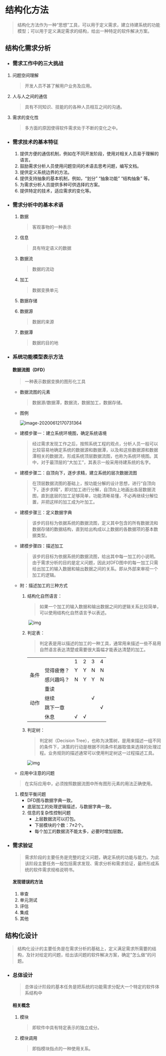 # 结构化方法

> 结构化方法作为一种“思想”工具，可以用于定义需求，建立待建系统的功能模型；可以用于定义满足需求的结构，给出一种特定的软件解决方案。

## 结构化需求分析

+  ### 需求工作中的三大挑战

  1. 问题空间理解

     > 开发人员不甚了解用户业务及应用。

  2. 人与人之间的通信

     > 具有不同知识、技能的的各种人员相互之间的沟通。

  3. 需求的变化性

     > 多方面的原因使得软件需求处于不断的变化之中。

+ ### 需求技术的基本特征

  1. 提供方便的通信机制，例如在不同开发阶段，使用对相关人员易于理解的语言。
  2. 鼓励需求分析人员使用问题空间的术语去思考问题，编写文档。
  3. 提供定义系统边界的方法。
  4. 提供支持抽象的基本机制，例如，“划分” “抽象功能” “结构抽象” 等。
  5. 为需求分析人员提供多种可供选择的方案。
  6. 提供特定的技术，适应需求的变化等。
  
+  ### 需求分析中的基本术语

   1. 数据

      > 客观事物的一种表示

   2. 信息

      > 具有特定语义的数据

   3. 数据流

      > 数据的流动

   4. 加工

      > 数据变换单元

   5. 数据存储

   6. 数据源

      > 数据的来源

   7. 数据潭

      > 数据的目的地

+ ### 系统功能模型表示方法

   #### 数据流图（DFD）

   > 一种表示数据变换的图形化工具

   - 数据流图的元素

     > 数据源/数据潭，数据流，数据加工，数据存储。

   - 图例

     ![image-20200612170731364](.\image-20200612170731364.png)

   - 建模步骤一：建立系统环境图，确定系统语境

     > ​		经过需求发现工作之后，按照系统工程的观点，分析人员一般可以比较容易地确定系统的数据源和数据潭，以及和这些数据源和数据潭相关的数据流，形成系统顶层数据流图，也称为系统环境图。其中，对于最顶层的“大加工”，其表示一般采用待建系统的名字。

   - 建模步骤二：自顶向下，逐步求精，建立系统的层次数据流图

     > ​		在顶层数据流图的基础上，按功能分解的设计思想，进行“自顶向下，逐步求精”，即对加工进行分解，自顶向上地画出各层数据流图，直到底层的加工足够简单，功能清晰易懂，不必再继续分解位置，并把这样的加工成为叶加工。
     
   - 建模步骤三：定义数据字典

     > ​		该步的目标为依据系统的数据流图，定义其中包含的所有数据流和数据存储的数据结构，直到给出构成以上数据的各数据项的基本数据类型。

   - 建模步骤四：描述加工

     > ​		该步的目标为依据系统的数据流图，给出其中每一加工的小说明。由于需求分析的目的是定义问题，因此对DFD图中的每一加工只需给出加工的输入数据和输出数据之间的关系。即从外部来审视一个加工的逻辑。

   - 附：描述加工的三种方式

     1. 结构化自然语言：

        > 如果一个加工的输入数据和输出数据之间的逻辑关系比较简单，可以使用结构化自然语言予以表述。

        ​							![img](20190110083255357.png)

        
     
     2. 判定表：
     
        > 判定表是用以描述的加工的一种工具，通常用来描述一些不易用自然语言表达清楚或需要很大篇幅才能表达清楚的加工。
         <table log-set-param="table_view" class="table-view log-set-param">
            <tbody>
               <tr>
                  <td  height="0" align="left" valign="middle" colspan="2"></td>
                  <td  align="left" valign="middle">
                     <div class="para" label-module="para">1</div>
                  </td>
                  <td  align="left" valign="middle">
                     <div class="para" label-module="para">2</div>
                  </td>
                  <td  align="left" valign="middle">
                     <div class="para" label-module="para">3</div>
                  </td>
                  <td  height="0" align="left" valign="middle">
                     <div class="para" label-module="para">4</div>
                  </td>
               </tr>
               <tr>
                  <td  height="0" align="left" valign="middle" rowspan="2">
                     <div class="para" label-module="para">条件</div>
                  </td>
                  <td  align="left" valign="middle">
                     <div class="para" label-module="para">觉得疲倦？</div>
                  </td>
                  <td  align="left" valign="middle">
                     <div class="para" label-module="para">Y</div>
                  </td>
                  <td  align="left" valign="middle">
                     <div class="para" label-module="para">Y</div>
                  </td>
                  <td  align="left" valign="middle">
                     <div class="para" label-module="para">N</div>
                  </td>
                  <td  align="left" valign="middle">
                     <div class="para" label-module="para">N</div>
                  </td>
               </tr>
               <tr>
                  <td  align="left" valign="middle">
                     <div class="para" label-module="para">感兴趣吗？</div>
                  </td>
                  <td  align="left" valign="middle">
                     <div class="para" label-module="para">N</div>
                  </td>
                  <td  align="left" valign="middle">
                     <div class="para" label-module="para">Y</div>
                  </td>
                  <td  align="left" valign="middle">
                     <div class="para" label-module="para">Y</div>
                  </td>
                  <td  align="left" valign="middle">
                     <div class="para" label-module="para">N</div>
                  </td>
               </tr>
               <tr>
                  <td  height="0" align="left" valign="middle" rowspan="4">
                     <div class="para" label-module="para">动作</div>
                  </td>
                  <td  align="left" valign="middle">
                     <div class="para" label-module="para">重读</div>
                  </td>
                  <td  align="left" valign="middle"></td>
                  <td  align="left" valign="middle"></td>
                  <td  align="left" valign="middle"></td>
                  <td  align="left" valign="middle"></td>
               </tr>
               <tr>
                  <td  align="left" valign="middle">
                     <div class="para" label-module="para">继续</div>
                  </td>
                  <td  align="left" valign="middle"></td>
                  <td  align="left" valign="middle"></td>
                  <td  align="left" valign="middle">
                     <div class="para" label-module="para">√</div>
                  </td>
                  <td  align="left" valign="middle"></td>
               </tr>
               <tr>
                  <td  align="left" valign="middle">
                     <div class="para" label-module="para">跳下一章</div>
                  </td>
                  <td  align="left" valign="middle"></td>
                  <td  align="left" valign="middle"></td>
                  <td  align="left" valign="middle"></td>
                  <td  align="left" valign="middle">
                     <div class="para" label-module="para">√</div>
                  </td>
               </tr>
               <tr>
                  <td  align="left" valign="middle">
                     <div class="para" label-module="para">休息</div>
                  </td>
                  <td  align="left" valign="middle">
                     <div class="para" label-module="para">√</div>
                  </td>
                  <td  align="left" valign="middle">
                     <div class="para" label-module="para">√</div>
                  </td>
                  <td  align="left" valign="middle"></td>
                  <td  align="left" valign="middle"></td>
               </tr>
            </tbody>
         </table>
        
        
     3. 判定树：
     
        > 判定树（Decision Tree），也称为决策树，是用来描述一组不同的条件下，决策的行动是根据不同条件机器取值来选择的处理过程。业务规则的描述通常可以使用判定树这一过程描述工具。
     
        ![img](20190110083405706.png)
     
   - 应用中注意的问题
   
  > 在实际应用中，必须按照数据流图中所有图形元素的用法正确使用。
   
  1. 模型平衡问题
        - DFD图与数据字典一致。
        - 底层加工的处理逻辑描述，与数据字典一致。
     2. 信息的复杂性控制问题
        - 上层数据流可以打包。
        - 下层模块的个数：7±2个。
        - 每个加工的数据流不能太多，必要时增加层数。
   
+  ### 需求验证

   > ​		需求阶段的主要任务是完整的定义问题，确定系统的功能与能力。为此该阶段主要任务一般包括需求发现、需求分析和需求验证，最终形成系统的软件需求规格说明书。

   #### 发现错误的方法

   1. 审查
   2. 单元测试
   3. 评估
   4. 集成
   5. 其他

## 结构化设计

> 结构化设计的主要任务是在需求分析的基础上，定义满足需求所需要的结构，及针对给定的问题，给出该问题的软件解决方案，确定”怎么做“的问题。

+ ### 总体设计

  > 总体设计阶段的基本任务是把系统的功能需求分配大一个特定的软件体系结构中

  #### 相关概念

  1. 模块

     > 即软件中具有特定表示的独立成分。

  2. 模块调用

     >即指模块指点的一种使用关系。